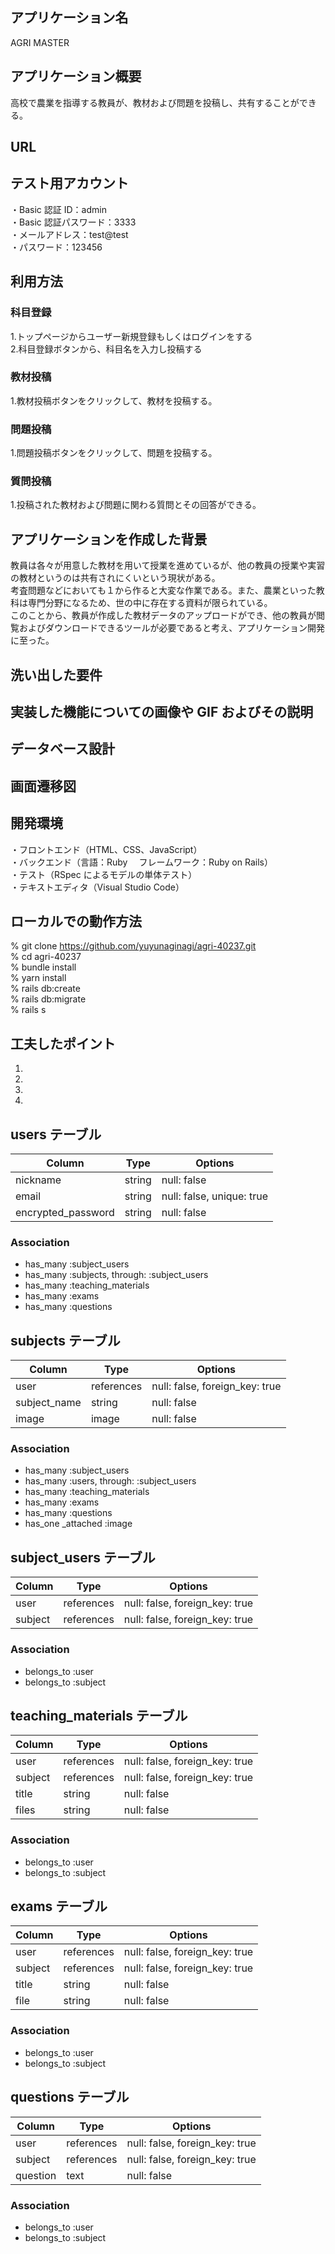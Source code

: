 ## アプリケーション名

AGRI MASTER

## アプリケーション概要

高校で農業を指導する教員が、教材および問題を投稿し、共有することができる。

## URL

## テスト用アカウント

・Basic 認証 ID：admin  
・Basic 認証パスワード：3333  
・メールアドレス：test@test  
・パスワード：123456

## 利用方法

### 科目登録

1.トップページからユーザー新規登録もしくはログインをする  
2.科目登録ボタンから、科目名を入力し投稿する

### 教材投稿

1.教材投稿ボタンをクリックして、教材を投稿する。

### 問題投稿

1.問題投稿ボタンをクリックして、問題を投稿する。

### 質問投稿

1.投稿された教材および問題に関わる質問とその回答ができる。

## アプリケーションを作成した背景

教員は各々が用意した教材を用いて授業を進めているが、他の教員の授業や実習の教材というのは共有されにくいという現状がある。  
考査問題などにおいても１から作ると大変な作業である。また、農業といった教科は専門分野になるため、世の中に存在する資料が限られている。  
このことから、教員が作成した教材データのアップロードができ、他の教員が閲覧およびダウンロードできるツールが必要であると考え、アプリケーション開発に至った。

## 洗い出した要件

## 実装した機能についての画像や GIF およびその説明

## データベース設計

## 画面遷移図

## 開発環境

・フロントエンド（HTML、CSS、JavaScript）  
・バックエンド（言語：Ruby 　フレームワーク：Ruby on Rails）  
・テスト（RSpec によるモデルの単体テスト）  
・テキストエディタ（Visual Studio Code）

## ローカルでの動作方法

% git clone https://github.com/yuyunaginagi/agri-40237.git  
% cd agri-40237  
% bundle install  
% yarn install  
% rails db:create  
% rails db:migrate  
% rails s

## 工夫したポイント

1.
2.
3.
4.

## users テーブル

| Column             | Type   | Options                   |
| ------------------ | ------ | ------------------------- |
| nickname           | string | null: false               |
| email              | string | null: false, unique: true |
| encrypted_password | string | null: false               |

### Association

- has_many :subject_users
- has_many :subjects, through: :subject_users
- has_many :teaching_materials
- has_many :exams
- has_many :questions

## subjects テーブル

| Column       | Type       | Options                        |
| ------------ | ---------- | ------------------------------ |
| user         | references | null: false, foreign_key: true |
| subject_name | string     | null: false                    |
| image        | image      | null: false                    |

### Association

- has_many :subject_users
- has_many :users, through: :subject_users
- has_many :teaching_materials
- has_many :exams
- has_many :questions
- has_one \_attached :image

## subject_users テーブル

| Column  | Type       | Options                        |
| ------- | ---------- | ------------------------------ |
| user    | references | null: false, foreign_key: true |
| subject | references | null: false, foreign_key: true |

### Association

- belongs_to :user
- belongs_to :subject

## teaching_materials テーブル

| Column  | Type       | Options                        |
| ------- | ---------- | ------------------------------ |
| user    | references | null: false, foreign_key: true |
| subject | references | null: false, foreign_key: true |
| title   | string     | null: false                    |
| files   | string     | null: false                    |

### Association

- belongs_to :user
- belongs_to :subject

## exams テーブル

| Column  | Type       | Options                        |
| ------- | ---------- | ------------------------------ |
| user    | references | null: false, foreign_key: true |
| subject | references | null: false, foreign_key: true |
| title   | string     | null: false                    |
| file    | string     | null: false                    |

### Association

- belongs_to :user
- belongs_to :subject

## questions テーブル

| Column   | Type       | Options                        |
| -------- | ---------- | ------------------------------ |
| user     | references | null: false, foreign_key: true |
| subject  | references | null: false, foreign_key: true |
| question | text       | null: false                    |

### Association

- belongs_to :user
- belongs_to :subject
